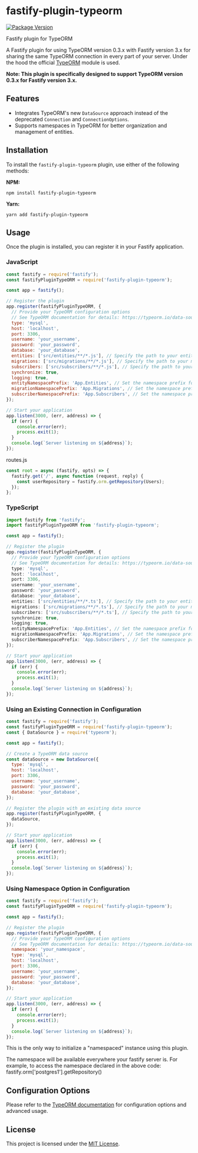 # fastify-plugin-typeorm

[![Package Version](https://img.shields.io/npm/v/fastify-plugin-typeorm.svg)](https://npm.im/fastify-plugin-typeorm)

Fastify plugin for TypeORM 

A Fastify plugin for using TypeORM version 0.3.x with Fastify version 3.x for sharing the same TypeORM connection in every part of your server.
Under the hood the official [TypeORM](https://www.npmjs.com/package/typeorm) module is used.

**Note: This plugin is specifically designed to support TypeORM version 0.3.x for Fastify version 3.x.**

## Features

- Integrates TypeORM's new `DataSource` approach instead of the deprecated `Connection` and `ConnectionOptions`.
- Supports namespaces in TypeORM for better organization and management of entities.

## Installation

To install the `fastify-plugin-typeorm` plugin, use either of the following methods:

**NPM:**

```shell
npm install fastify-plugin-typeorm
```

**Yarn:**

```shell
yarn add fastify-plugin-typeorm
```

## Usage

Once the plugin is installed, you can register it in your Fastify application.

### JavaScript

```javascript
const fastify = require('fastify');
const fastifyPluginTypeORM = require('fastify-plugin-typeorm');

const app = fastify();

// Register the plugin
app.register(fastifyPluginTypeORM, {
  // Provide your TypeORM configuration options
  // See TypeORM documentation for details: https://typeorm.io/data-source-options
  type: 'mysql',
  host: 'localhost',
  port: 3306,
  username: 'your_username',
  password: 'your_password',
  database: 'your_database',
  entities: ['src/entities/**/*.js'], // Specify the path to your entity files
  migrations: ['src/migrations/**/*.js'], // Specify the path to your migration files
  subscribers: ['src/subscribers/**/*.js'], // Specify the path to your subscriber files
  synchronize: true,
  logging: true,
  entityNamespacePrefix: 'App.Entities', // Set the namespace prefix for entities
  migrationNamespacePrefix: 'App.Migrations', // Set the namespace prefix for migrations
  subscriberNamespacePrefix: 'App.Subscribers', // Set the namespace prefix for subscribers
});

// Start your application
app.listen(3000, (err, address) => {
  if (err) {
    console.error(err);
    process.exit(1);
  }
  console.log(`Server listening on ${address}`);
});
```

routes.js

```javascript
const root = async (fastify, opts) => {
  fastify.get('/', async function (request, reply) {
    const userRepository = fastify.orm.getRepository(Users);
  });
};
```

### TypeScript

```typescript
import fastify from 'fastify';
import fastifyPluginTypeORM from 'fastify-plugin-typeorm';

const app = fastify();

// Register the plugin
app.register(fastifyPluginTypeORM, {
  // Provide your TypeORM configuration options
  // See TypeORM documentation for details: https://typeorm.io/data-source-options
  type: 'mysql',
  host: 'localhost',
  port: 3306,
  username: 'your_username',
  password: 'your_password',
  database: 'your_database',
  entities: ['src/entities/**/*.ts'], // Specify the path to your entity files
  migrations: ['src/migrations/**/*.ts'], // Specify the path to your migration files
  subscribers: ['src/subscribers/**/*.ts'], // Specify the path to your subscriber files
  synchronize: true,
  logging: true,
  entityNamespacePrefix: 'App.Entities', // Set the namespace prefix for entities
  migrationNamespacePrefix: 'App.Migrations', // Set the namespace prefix for migrations
  subscriberNamespacePrefix: 'App.Subscribers', // Set the namespace prefix for subscribers
});

// Start your application
app.listen(3000, (err, address) => {
  if (err) {
    console.error(err);
    process.exit(1);
  }
  console.log(`Server listening on ${address}`);
});
```

### Using an Existing Connection in Configuration

```javascript
const fastify = require('fastify');
const fastifyPluginTypeORM = require('fastify-plugin-typeorm');
const { DataSource } = require('typeorm');

const app = fastify();

// Create a TypeORM data source
const dataSource = new DataSource({
  type: 'mysql',
  host: 'localhost',
  port: 3306,
  username: 'your_username',
  password: 'your_password',
  database: 'your_database',
});

// Register the plugin with an existing data source
app.register(fastifyPluginTypeORM, {
  dataSource,
});

// Start your application
app.listen(3000, (err, address) => {
  if (err) {
    console.error(err);
    process.exit(1);
  }
  console.log(`Server listening on ${address}`);
});
```
### Using Namespace Option in Configuration

```javascript
const fastify = require('fastify');
const fastifyPluginTypeORM = require('fastify-plugin-typeorm');

const app = fastify();

// Register the plugin
app.register(fastifyPluginTypeORM, {
  // Provide your TypeORM configuration options
  // See TypeORM documentation for details: https://typeorm.io/data-source-options
  namespace: 'your_namespace',
  type: 'mysql',
  host: 'localhost',
  port: 3306,
  username: 'your_username',
  password: 'your_password',
  database: 'your_database',
});

// Start your application
app.listen(3000, (err, address) => {
  if (err) {
    console.error(err);
    process.exit(1);
  }
  console.log(`Server listening on ${address}`);
});
```

This is the only way to initialize a "namespaced" instance using this plugin.

The namespace will be available everywhere your fastify server is. For example, to access the namespace declared in the above code: fastify.orm['postgres1'].getRepository()

## Configuration Options

Please refer to the [TypeORM documentation](https://typeorm.io/data-source-options) for configuration options and advanced usage.

## License

This project is licensed under the [MIT License](LICENSE).